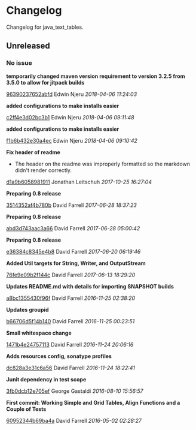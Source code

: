 # Changelog

Changelog for java_text_tables.

## Unreleased
### No issue

**temporarily changed maven version requirement to version 3.2.5 from 3.5.0 to allow for jitpack builds**


[96390237652abfd](https://github.com/ghacupha/java_text_tables/commit/96390237652abfd) Edwin Njeru *2018-04-06 11:24:03*

**added configurations to make installs easier**


[c2ff4e3d02bc3b1](https://github.com/ghacupha/java_text_tables/commit/c2ff4e3d02bc3b1) Edwin Njeru *2018-04-06 09:11:48*

**added configurations to make installs easier**


[f1b6b432e30a4ec](https://github.com/ghacupha/java_text_tables/commit/f1b6b432e30a4ec) Edwin Njeru *2018-04-06 09:10:42*

**Fix header of readme**

 * The header on the readme was improperly formatted so the markdown didn&#39;t render correctly.

[d1a9b6058981911](https://github.com/ghacupha/java_text_tables/commit/d1a9b6058981911) Jonathan Leitschuh *2017-10-25 16:27:04*

**Preparing 0.8 release**


[3514352af4b780b](https://github.com/ghacupha/java_text_tables/commit/3514352af4b780b) David Farrell *2017-06-28 18:37:23*

**Preparing 0.8 release**


[abd3d743aac3a66](https://github.com/ghacupha/java_text_tables/commit/abd3d743aac3a66) David Farrell *2017-06-28 05:00:42*

**Preparing 0.8 release**


[e36384c8345e4b8](https://github.com/ghacupha/java_text_tables/commit/e36384c8345e4b8) David Farrell *2017-06-20 06:19:46*

**Added Util targets for String, Writer, and OutputStream**


[76fe9e09b2f144c](https://github.com/ghacupha/java_text_tables/commit/76fe9e09b2f144c) David Farrell *2017-06-13 18:29:20*

**Updates README.md with details for importing SNAPSHOT builds**


[a8bc1355430f96f](https://github.com/ghacupha/java_text_tables/commit/a8bc1355430f96f) David Farrell *2016-11-25 02:38:20*

**Updates groupid**


[b66706d5f14b140](https://github.com/ghacupha/java_text_tables/commit/b66706d5f14b140) David Farrell *2016-11-25 00:23:51*

**Small whitespace change**


[1471b4e24757113](https://github.com/ghacupha/java_text_tables/commit/1471b4e24757113) David Farrell *2016-11-24 20:06:16*

**Adds resources config, sonatype profiles**


[dc828a3e31c6a56](https://github.com/ghacupha/java_text_tables/commit/dc828a3e31c6a56) David Farrell *2016-11-24 18:22:41*

**Junit dependency in test scope**


[3fb0dcb12e705ef](https://github.com/ghacupha/java_text_tables/commit/3fb0dcb12e705ef) George Gastaldi *2016-08-10 15:56:57*

**First commit: Working Simple and Grid Tables, Align Functions and a Couple of Tests**


[60952344b69ba4a](https://github.com/ghacupha/java_text_tables/commit/60952344b69ba4a) David Farrell *2016-05-02 02:28:27*



